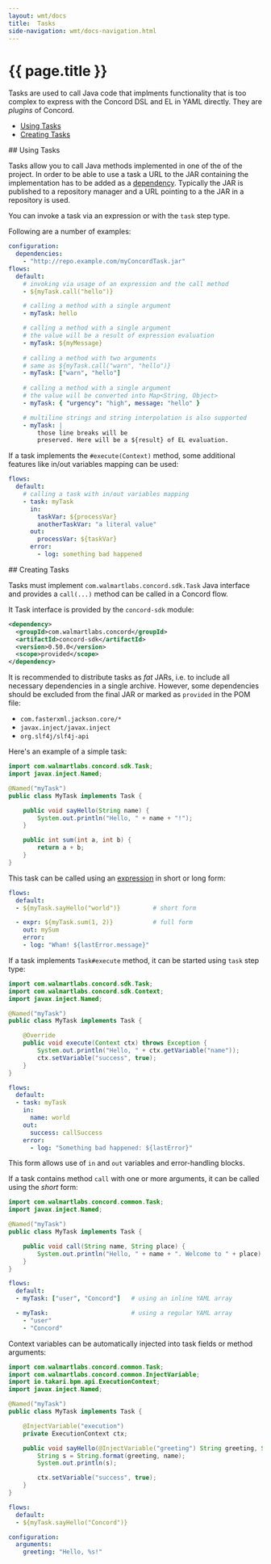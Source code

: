 ```yaml
---
layout: wmt/docs
title:  Tasks
side-navigation: wmt/docs-navigation.html
---
```


# {{ page.title }}

Tasks are used to call Java code that implments functionality that is
too complex to express with the Concord DSL and EL in YAML directly. They are
_plugins_ of Concord.

- [Using Tasks](#use-task)
- [Creating Tasks](#create-task)

<a name="use-task"/>
## Using Tasks

Tasks allow you to call Java methods implemented in one of the of the project.
In order to be able to use a task a URL to the JAR containing the implementation
has to be added as a [dependency](./concord-dsl.html#dependencies). Typically
the JAR is published to a repository manager and a URL pointing to a the JAR in
a repository is used.

You can invoke a task via an expression or with the `task` step type.

Following are a number of examples: 

```yaml
configuration:
  dependencies:
    - "http://repo.example.com/myConcordTask.jar"
flows:
  default:
    # invoking via usage of an expression and the call method
    - ${myTask.call("hello")}

    # calling a method with a single argument
    - myTask: hello

    # calling a method with a single argument
    # the value will be a result of expression evaluation
    - myTask: ${myMessage}
    
    # calling a method with two arguments
    # same as ${myTask.call("warn", "hello")}
    - myTask: ["warn", "hello"]
    
    # calling a method with a single argument
    # the value will be converted into Map<String, Object>
    - myTask: { "urgency": "high", message: "hello" }

    # multiline strings and string interpolation is also supported
    - myTask: |
        those line breaks will be
        preserved. Here will be a ${result} of EL evaluation.
```

If a task implements the `#execute(Context)` method, some additional
features like in/out variables mapping can be used:

```yaml
flows:
  default:
    # calling a task with in/out variables mapping
    - task: myTask
      in:
        taskVar: ${processVar}
        anotherTaskVar: "a literal value"
      out:
        processVar: ${taskVar}
      error:
        - log: something bad happened
```

<a name="create-task"/>
## Creating Tasks

Tasks must implement `com.walmartlabs.concord.sdk.Task` Java interface and
provides a `call(...)` method сan be called in a Concord flow. 

It Task interface is provided by the `concord-sdk` module:

```xml
<dependency>
  <groupId>com.walmartlabs.concord</groupId>
  <artifactId>concord-sdk</artifactId>
  <version>0.50.0</version>
  <scope>provided</scope>
</dependency>
```

It is recommended to distribute tasks as _fat_ JARs, i.e. to include all
necessary dependencies in a single archive. However, some dependencies should be
excluded from the final JAR or marked as `provided` in the POM file:

- `com.fasterxml.jackson.core/*`
- `javax.inject/javax.inject`
- `org.slf4j/slf4j-api`

Here's an example of a simple task:

```java
import com.walmartlabs.concord.sdk.Task;
import javax.inject.Named;

@Named("myTask")
public class MyTask implements Task {

    public void sayHello(String name) {
        System.out.println("Hello, " + name + "!");
    }

    public int sum(int a, int b) {
        return a + b;
    }
}
```

This task can be called using an [expression](./concord-dsl.html#expressions)
in short or long form:

```yaml
flows:
  default:
  - ${myTask.sayHello("world")}         # short form

  - expr: ${myTask.sum(1, 2)}           # full form
    out: mySum
    error:
    - log: "Wham! ${lastError.message}"
```

If a task implements `Task#execute` method, it can be started using
`task` step type:

```java
import com.walmartlabs.concord.sdk.Task;
import com.walmartlabs.concord.sdk.Context;
import javax.inject.Named;

@Named("myTask")
public class MyTask implements Task {

    @Override
    public void execute(Context ctx) throws Exception {
        System.out.println("Hello, " + ctx.getVariable("name"));
        ctx.setVariable("success", true);
    }
}
```

```yaml
flows:
  default:
  - task: myTask
    in:
      name: world
    out:
      success: callSuccess
    error:
      - log: "Something bad happened: ${lastError}"
```

This form allows use of `in` and `out` variables and error-handling blocks.

If a task contains method `call` with one or more arguments, it can
be called using the _short_ form:

```java
import com.walmartlabs.concord.common.Task;
import javax.inject.Named;

@Named("myTask")
public class MyTask implements Task {

    public void call(String name, String place) {
        System.out.println("Hello, " + name + ". Welcome to " + place);
    }
}
```

```yaml
flows:
  default:
  - myTask: ["user", "Concord"]   # using an inline YAML array

  - myTask:                       # using a regular YAML array
    - "user"
    - "Concord"
```

Context variables can be automatically injected into task fields or
method arguments:

```java
import com.walmartlabs.concord.common.Task;
import com.walmartlabs.concord.common.InjectVariable;
import io.takari.bpm.api.ExecutionContext;
import javax.inject.Named;

@Named("myTask")
public class MyTask implements Task {

    @InjectVariable("execution")
    private ExecutionContext ctx;

    public void sayHello(@InjectVariable("greeting") String greeting, String name) {
        String s = String.format(greeting, name);
        System.out.println(s);

        ctx.setVariable("success", true);
    }
}
```

```yaml
flows:
  default:
  - ${myTask.sayHello("Concord")}

configuration:
  arguments:
    greeting: "Hello, %s!"
```
